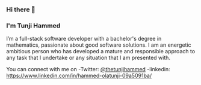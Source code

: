 ### Hi there 👋

### I'm Tunji Hammed
I’m a full-stack software developer with a bachelor's degree in mathematics, passionate about good software solutions. I am an energetic ambitious person who has developed a mature and responsible approach to any task that I undertake or any situation that I am presented with.

You can connect with me on
-Twitter: [@thetunjihammed](https://twitter.com/thetunjihammed)
-linkedin: https://www.linkedin.com/in/hammed-olatunji-09a5091ba/

<!--
**tunjiNg01/tunjiNG01** is a ✨ _special_ ✨ repository because its `README.md` (this file) appears on your GitHub profile.

Here are some ideas to get you started:

- 🔭 I’m currently working on ...
- 🌱 I’m currently learning ...
- 👯 I’m looking to collaborate on ...
- 🤔 I’m looking for help with ...
- 💬 Ask me about ...
- 📫 How to reach me: ...
- 😄 Pronouns: ...
- ⚡ Fun fact: ...
-->
